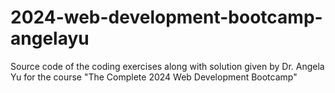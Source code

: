 # 2024-web-development-bootcamp-angelayu
Source code of the coding exercises along with solution given by Dr. Angela Yu for the course "The Complete 2024 Web Development Bootcamp"
